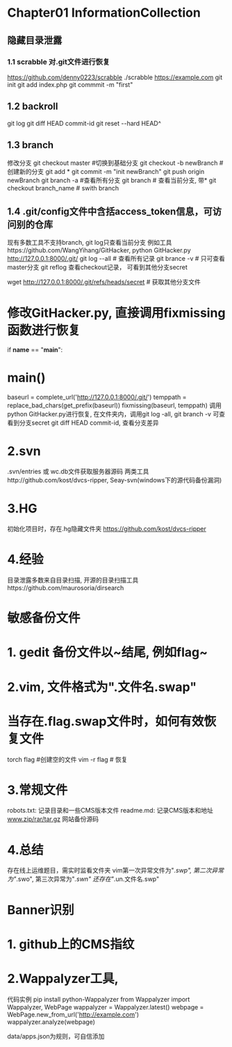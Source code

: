 
# Chapter01 InformationCollection

## 隐藏目录泄露
### 1.1 scrabble 对.git文件进行恢复
https://github.com/denny0223/scrabble
./scrabble https://example.com
git init
git add index.php
git commmit -m "first"


## 1.2 backroll
git log
git diff HEAD commit-id
git reset --hard HEAD^

## 1.3 branch

修改分支
git checkout master #切换到基础分支
git checkout -b newBranch # 创建新的分支
git add *
git commit -m "init newBranch"
git push origin newBranch
git branch -a #查看所有分支
git branch # 查看当前分支, 带*
git checkout branch_name # swith branch

## 1.4 .git/config文件中含括access_token信息，可访问别的仓库
现有多数工具不支持branch, git log只查看当前分支
例如工具https://github.com/WangYihang/GitHacker,
python GitHacker.py http://127.0.0.1:8000/.git/
git log --all # 查看所有记录
git brance -v # 只可查看master分支
git reflog 查看checkout记录， 可看到其他分支secret

wget http://127.0.0.1:8000/.git/refs/heads/secret # 获取其他分支文件
# 修改GitHacker.py, 直接调用fixmissing函数进行恢复
if __name__ == "__main__":
  # main()
  baseurl = complete_url('http://127.0.0.1:8000/.git/')
  temppath = replace_bad_chars(get_prefix(baseurl))
  fixmissing(baseurl, temppath)
调用python GitHacker.py进行恢复, 
在文件夹内，调用git log -all, git branch -v 可查看到分支secret
git diff HEAD commit-id, 查看分支差异

# 2.svn
.svn/entries 或 wc.db文件获取服务器源码
两类工具http://github.com/kost/dvcs-ripper, Seay-svn(windows下的源代码备份漏洞)

# 3.HG
初始化项目时，存在.hg隐藏文件夹
https://github.com/kost/dvcs-ripper

# 4.经验
目录泄露多数来自目录扫描, 开源的目录扫描工具https://github.com/maurosoria/dirsearch




# 敏感备份文件
# 1. gedit 备份文件以~结尾, 例如flag~
# 2.vim, 文件格式为".文件名.swap"
  # 当存在.flag.swap文件时，如何有效恢复文件
  torch flag #创建空的文件
  vim -r flag # 恢复

# 3.常规文件
robots.txt: 记录目录和一些CMS版本文件
readme.md: 记录CMS版本和地址
www.zip/rar/tar.gz 网站备份源码

# 4.总结
存在线上运维题目，需实时监看文件夹
vim第一次异常文件为"*.swp", 
  第二次异常为"*.swo",
  第三次异常为"*.swn"
还存在"*.un.文件名.swp"

# Banner识别
# 1. github上的CMS指纹
# 2.Wappalyzer工具, 
代码实例
pip install python-Wappalyzer
from Wappalyzer import Wappalyzer, WebPage
wappalyzer = Wappalyzer.latest()
webpage = WebPage.new_from_url('http://example.com')
wappalyzer.analyze(webpage)

data/apps.json为规则，可自信添加
